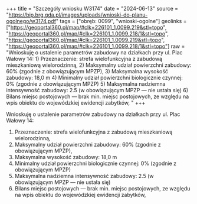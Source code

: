 +++
title = "Szczegóły wniosku W3174"
date = "2024-06-13"
source = "https://bip.brg.gda.pl/images/uploads/wnioski-do-planu-ogolnego/w3174.pdf"
tags = ["obręb: 0099", "wnioski-ogolne"]
geolinks = ["https://geoportal360.pl/map/#clk=226101_1.0099.219&stl=topo", "https://geoportal360.pl/map/#clk=226101_1.0099.218/1&stl=topo", "https://geoportal360.pl/map/#clk=226101_1.0099.219&stl=topo", "https://geoportal360.pl/map/#clk=226101_1.0099.218/1&stl=topo"]
raw = "Wnioskuję o ustalenie parametrów zabudowy na działkach przy ul. Plac Wałowy 14: 1) Przeznaczenie: strefa wielofunkcyjna z zabudową mieszkaniową wielorodzinną, 2) Maksymalny udział powierzchni zabudowy: 60% (zgodnie z obowiązującym MPZP), 3) Maksymalna wysokość zabudowy: 18,0 m 4) Minimalny udział powierzchni biologicznie czynnej: 0% (zgodnie z obowiązującym MPZP) 5) Maksymalna nadziemna intensywność zabudowy: 2.5 (w obowiązującym MPZP — nie ustała się) 6) Bilans miejsc postojowych — brak min. miejsc postojowych, ze względu na wpis obiektu do wojewódzkiej ewidencji zabytków, "
+++

Wnioskuję o ustalenie parametrów zabudowy na działkach przy ul. Plac Wałowy 14:
1) Przeznaczenie: strefa wielofunkcyjna z zabudową mieszkaniową wielorodzinną,
2) Maksymalny udział powierzchni zabudowy: 60% (zgodnie z obowiązującym MPZP),
3) Maksymalna wysokość zabudowy: 18,0 m
4) Minimalny udział powierzchni biologicznie czynnej: 0% (zgodnie z obowiązującym MPZP)
5) Maksymalna nadziemna intensywność zabudowy: 2.5 (w obowiązującym MPZP — nie ustała się)
6) Bilans miejsc postojowych — brak min. miejsc postojowych, ze względu na wpis obiektu do wojewódzkiej ewidencji
zabytków,



